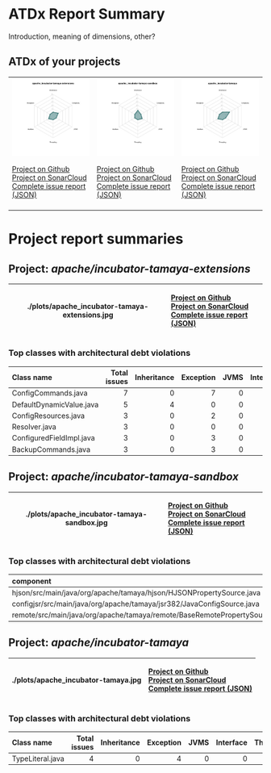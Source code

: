 
# ATDx Report Summary

Introduction, meaning of dimensions, other?

## ATDx of your projects
||||
|-|-|-|
|<img src="./plots/apache_incubator-tamaya-extensions.jpg"/> <p style="text-align:left">[Project on Github](https://github.com/apache/incubator-tamaya-extensions) <br> [Project on SonarCloud ](https://sonarcloud.io/dashboard?id=apache_incubator-tamaya-extensions) <br> [Complete issue report (JSON)](./json/apache_incubator-tamaya-extensions.json)</p>|<img src="./plots/apache_incubator-tamaya-sandbox.jpg"/> <p style="text-align:left">[Project on Github](https://github.com/apache/incubator-tamaya-sandbox) <br> [Project on SonarCloud ](https://sonarcloud.io/dashboard?id=apache_incubator-tamaya-sandbox) <br> [Complete issue report (JSON)](./json/apache_incubator-tamaya-sandbox.json)</p>|<img src="./plots/apache_incubator-tamaya.jpg"/> <p style="text-align:left">[Project on Github](https://github.com/apache/incubator-tamaya) <br> [Project on SonarCloud ](https://sonarcloud.io/dashboard?id=apache_incubator-tamaya) <br> [Complete issue report (JSON)](./json/apache_incubator-tamaya.json)</p>
 | |

# Project report summaries
## Project: _apache/incubator-tamaya-extensions_
|./plots/apache_incubator-tamaya-extensions.jpg|<p style="text-align:left">[Project on Github](https://github.com/apache/incubator-tamaya-extensions) <br> [Project on SonarCloud ](https://sonarcloud.io/dashboard?id=apache_incubator-tamaya-extensions) <br> [Complete issue report (JSON)](./json/apache_incubator-tamaya-extensions.json)</p>
|-|-|
### Top classes with architectural debt violations
| Class name               |   Total issues |   Inheritance |   Exception |   JVMS |   Interface |   Threading |   Complexity | Fully qualified name                                                                                  |
|:-------------------------|---------------:|--------------:|------------:|-------:|------------:|------------:|-------------:|:------------------------------------------------------------------------------------------------------|
| ConfigCommands.java      |              7 |             0 |           7 |      0 |           0 |           0 |            0 | modules/osgi/common/src/main/java/org/apache/tamaya/osgi/commands/ConfigCommands.java                 |
| DefaultDynamicValue.java |              5 |             4 |           0 |      0 |           1 |           0 |            0 | modules/injection/standalone/src/main/java/org/apache/tamaya/inject/internal/DefaultDynamicValue.java |
| ConfigResources.java     |              3 |             0 |           2 |      0 |           1 |           0 |            0 | modules/resources/src/main/java/org/apache/tamaya/resource/ConfigResources.java                       |
| Resolver.java            |              3 |             0 |           0 |      0 |           3 |           0 |            0 | modules/resolver/src/main/java/org/apache/tamaya/resolver/Resolver.java                               |
| ConfiguredFieldImpl.java |              3 |             0 |           3 |      0 |           0 |           0 |            0 | modules/injection/standalone/src/main/java/org/apache/tamaya/inject/internal/ConfiguredFieldImpl.java |
| BackupCommands.java      |              3 |             0 |           3 |      0 |           0 |           0 |            0 | modules/osgi/common/src/main/java/org/apache/tamaya/osgi/commands/BackupCommands.java                 |

## Project: _apache/incubator-tamaya-sandbox_
|./plots/apache_incubator-tamaya-sandbox.jpg|<p style="text-align:left">[Project on Github](https://github.com/apache/incubator-tamaya-sandbox) <br> [Project on SonarCloud ](https://sonarcloud.io/dashboard?id=apache_incubator-tamaya-sandbox) <br> [Complete issue report (JSON)](./json/apache_incubator-tamaya-sandbox.json)</p>
|-|-|
### Top classes with architectural debt violations
| component                                                                   |   inheritance |   exception |   vmsmell |   interface |   threading |   complexity |   sum |
|:----------------------------------------------------------------------------|--------------:|------------:|----------:|------------:|------------:|-------------:|------:|
| hjson/src/main/java/org/apache/tamaya/hjson/HJSONPropertySource.java        |             1 |           0 |         0 |           0 |           0 |            0 |     1 |
| configjsr/src/main/java/org/apache/tamaya/jsr382/JavaConfigSource.java      |             1 |           0 |         0 |           0 |           0 |            0 |     1 |
| remote/src/main/java/org/apache/tamaya/remote/BaseRemotePropertySource.java |             1 |           0 |         0 |           0 |           0 |            0 |     1 |

## Project: _apache/incubator-tamaya_
|./plots/apache_incubator-tamaya.jpg|<p style="text-align:left">[Project on Github](https://github.com/apache/incubator-tamaya) <br> [Project on SonarCloud ](https://sonarcloud.io/dashboard?id=apache_incubator-tamaya) <br> [Complete issue report (JSON)](./json/apache_incubator-tamaya.json)</p>
|-|-|
### Top classes with architectural debt violations
| Class name       |   Total issues |   Inheritance |   Exception |   JVMS |   Interface |   Threading |   Complexity | Fully qualified name                                      |
|:-----------------|---------------:|--------------:|------------:|-------:|------------:|------------:|-------------:|:----------------------------------------------------------|
| TypeLiteral.java |              4 |             0 |           4 |      0 |           0 |           0 |            0 | code/api/src/main/java/org/apache/tamaya/TypeLiteral.java |

